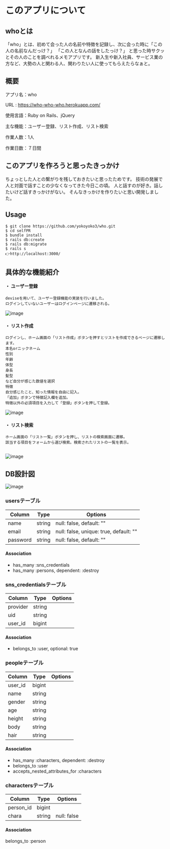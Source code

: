 # このアプリについて
## whoとは
「who」とは、初めて会った人の名前や特徴を記録し、次に会った時に「この人の名前なんだっけ？」 「この人となんの話をしたっけ？」 と思った時サクッとその人のことを調べれるメモアプリです。
新入生や新入社員、サービス業の方など、大勢の人と関わる人、関わりたい人に使ってもらえたらなぁと。

## 概要
アプリ名：who

URL : https://who-who-who.herokuapp.com/

使用言語：Ruby on Rails、jQuery

主な機能：ユーザー登録、リスト作成、リスト検索

作業人数：1人

作業日数：７日間

## このアプリを作ろうと思ったきっかけ
ちょっとした人との繋がりを残しておきたいと思ったためです。
技術の発展で人と対面で話すことの少なくなってきた今日この頃。
人と話すのが好き。話したいけど話すきっかけがない。
そんなきっかけを作りたいと思い開発しました。



## Usage

```
$ git clone https://github.com/yokoyoko3/who.git
$ cd selfPR
$ bundle install
$ rails db:create
$ rails db:migrate
$ rails s
👉http://localhost:3000/
```


## 具体的な機能紹介
#### ・ ユーザー登録
```
deviseを用いて、ユーザー登録機能の実装を行いました。
ログインしていないユーザーはログインページに遷移される。
```

![image](https://user-images.githubusercontent.com/57942559/74317797-59dd7780-4dbf-11ea-9b4b-0225e92f6799.png)


#### ・ リスト作成

```
ログインし、ホーム画面の「リスト作成」ボタンを押すとリストを作成できるページに遷移します。
本名orニックネーム
性別
年齢
体型
身長
髪型
など自分が感じた数値を選択
特徴
自分感じたこと、知った情報を自由に記入。
「追加」ボタンで特徴記入欄を追加。
特徴以外の必須項目を入力して「登録」ボタンを押して登録。

```

![image](https://user-images.githubusercontent.com/57942559/74320992-e9d1f000-4dc4-11ea-9887-5558fd475738.png)

#### ・ リスト検索

```
ホーム画面の「リスト一覧」ボタンを押し、リストの検索画面に遷移。
該当する項目をフォームから選び検索。検索されたリストの一覧を表示。


```
![image](https://user-images.githubusercontent.com/57942559/74322361-2bfc3100-4dc7-11ea-9d83-4e53eaf15e70.png)


## DB設計図
![image](https://user-images.githubusercontent.com/57942559/74400649-ed678480-4e61-11ea-965f-54ca086ffd13.png)

### usersテーブル
|Column|Type|Options|
|------|----|-------|
|name|string|null: false, default: ""|
|email|string|null: false, unique: true, default: ""|
|password|string|null: false, default: ""|
#### Association
- has_many :sns_credentials
- has_many :persons, dependent: :destroy

### sns_credentialsテーブル
|Column|Type|Options|
|------|----|-------|
|provider|string||
|uid|string||
|user_id|bigint||
#### Association
- belongs_to :user, optional: true

### peopleテーブル
|Column|Type|Options|
|------|----|-------|
|user_id|bigint||
|name|string||
|gender|string||
|age|string||
|height|string||
|body|string||
|hair|string||
#### Association
- has_many :characters, dependent: :destroy
- belongs_to :user
- accepts_nested_attributes_for :characters

### charactersテーブル
|Column|Type|Options|
|------|----|-------|
|person_id|bigint||
|chara|string|null: false|
#### Association
belongs_to :person

